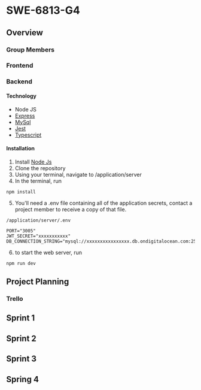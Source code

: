 # SWE-6813-G4
## Overview
### Group Members
### Frontend
### Backend
#### Technology
- Node JS 
- [Express](https://expressjs.com/)
- [MySql](https://www.npmjs.com/package/mysql2)
- [Jest](https://jestjs.io/)
- [Typescript](https://www.typescriptlang.org/)
#### Installation
1. Install [Node Js](https://nodejs.org/en/)
2. Clone the repository
3. Using your terminal, navigate to /application/server 
4. In the terminal, run
````
npm install
````
5. You'll need a .env file containing all of the application secrets, contact a project member to receive a copy of that file.
````
/application/server/.env

PORT="3005"
JWT_SECRET="xxxxxxxxxxx"
DB_CONNECTION_STRING="mysql://xxxxxxxxxxxxxxxx.db.ondigitalocean.com:25060/defaultdb"
````
6. to start the web server, run
````
npm run dev
````
## Project Planning
### Trello
## Sprint 1 
## Sprint 2
## Sprint 3
## Spring 4
